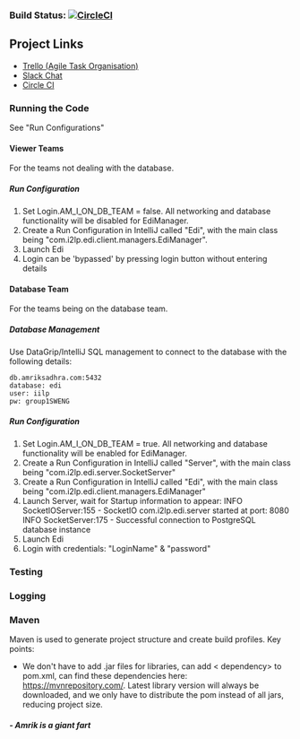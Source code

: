 ### Build Status: [![CircleCI](https://circleci.com/gh/hermanblarsen/SWEng1York.svg?style=shield&circle-token=e154ce67a04d48efa0149fc61c732c65a0dbc871)](https://circleci.com/gh/hermanblarsen/SWEng1York)
## Project Links

- [Trello (Agile Task Organisation)](https://trello.com/b/m53LdUNP/sweng-agile-board)
- [Slack Chat](https://sweng1york.slack.com/)
- [Circle CI](https://circleci.com)

### Running the Code
See "Run Configurations"

#### Viewer Teams
For the teams not dealing with the database.

##### Run Configuration

1. Set Login.AM_I_ON_DB_TEAM = false. All networking and database functionality will be disabled for EdiManager.
2. Create a Run Configuration in IntelliJ called "Edi", with the main class being "com.i2lp.edi.client.managers.EdiManager".
3. Launch Edi
4. Login can be 'bypassed' by pressing login button without entering details

#### Database Team
For the teams being on the database team.

##### Database Management

Use DataGrip/IntelliJ SQL management to connect to the database with the following details:

	db.amriksadhra.com:5432
	database: edi
	user: iilp
	pw: group1SWENG

##### Run Configuration

1. Set Login.AM_I_ON_DB_TEAM = true. All networking and database functionality will be enabled for EdiManager.
2. Create a Run Configuration in IntelliJ called "Server", with the main class being "com.i2lp.edi.server.SocketServer"
3. Create a Run Configuration in IntelliJ called "Edi", with the main class being "com.i2lp.edi.client.managers.EdiManager"
4. Launch Server, wait for Startup information to appear:
	INFO  SocketIOServer:155 - SocketIO com.i2lp.edi.server started at port: 8080
	INFO  SocketServer:175 - Successful connection to PostgreSQL database instance
5. Launch Edi
6. Login with credentials: "LoginName" & "password"

### Testing


### Logging


### Maven

Maven is used to generate project structure and create build profiles. Key points:

- We don't have to add .jar files for libraries, can add < dependency> to pom.xml, can find these dependencies here: https://mvnrepository.com/. Latest library version will always be downloaded, and we only have to distribute the pom instead of all jars, reducing project size.

##### - Amrik is a giant fart
